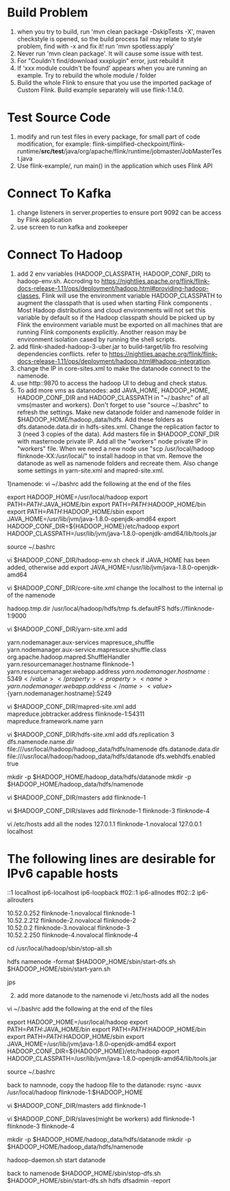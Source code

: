 # Build Problem
1. when you try to build, run 'mvn clean package -DskipTests -X', maven checkstyle is opened, so the build process fail may relate to style problem, find with -x and fix it! run 'mvn spotless:apply'
2. Never run 'mvn clean package'. It will cause some issue with test. 
3. For "Couldn't find/download xxxplugin" error, just rebuild it
4. If 'xxx module couldn't be found' appears when you are running an example. Try to rebuild the whole module / folder 
5. Build the whole Flink to ensure that you use the imported package of Custom Flink. Build example separately will use flink-1.14.0.

# Test Source Code
1. modify and run test files in every package, for small part of code modification, for example: flink-simplified-checkpoint/flink-runtime/**src/test**/java/org/apache/flink/runtime/jobmaster/JobMasterTest.java
2. Use flink-example/, run main() in the application which uses Flink API 

# Connect To Kafka
1. change listeners in server.properties to ensure port 9092 can be access by Flink application
2. use screen to run kafka and zookeeper

# Connect To Hadoop
1. add 2 env variables (HADOOP_CLASSPATH, HADOOP_CONF_DIR) to hadoop-env.sh. Accroding to https://nightlies.apache.org/flink/flink-docs-release-1.11/ops/deployment/hadoop.html#providing-hadoop-classes,
   Flink will use the environment variable HADOOP_CLASSPATH to augment the classpath that is used when starting Flink components . Most Hadoop distributions and cloud environments will not set this 
   variable by default so if the Hadoop classpath should be picked up by Flink the environment variable must be exported on all machines that are running Flink components explicitly.
   Another reason may be environment isolation cased by running the shell scripts.
2. add flink-shaded-hadoop-3-uber.jar to build-target/lib fro resolving dependencies conflicts. refer to
   https://nightlies.apache.org/flink/flink-docs-release-1.11/ops/deployment/hadoop.html#hadoop-integration.
3. change the IP in core-sites.xml to make the datanode connect to the namenode.
4. use http:<ip of the hadoop vm>:9870 to access the hadoop UI to debug and check status.
5. To add more vms as datanodes: add JAVA_HOME, HADOOP_HOME, HADOOP_CONF_DIR and HADOOP_CLASSPATH in "~/.bashrc" of all vms(master and workers).
Don't forget to use "source ~/.bashrc" to refresh the settings. Make new datanode folder and namenode folder in $HADOOP_HOME/hadoop_data/hdfs. Add these folders
as dfs.datanode.data.dir in hdfs-sites.xml. Change the replication factor to 3 (need 3 copies of the data). Add masters file in $HADOOP_CONF_DIR with masternode private IP. Add all the "workers" 
node private IP in "workers" file. When we need a new node use "scp /usr/local/hadoop flinknode-XX:/usr/local/" to install hadoop in that vm. Remove the datanode as well as namenode folders 
and recreate them. Also change some settings in yarn-site.xml and mapred-site.xml. 

1)namenode:
vi ~/.bashrc
add the following at the end of the files

export HADOOP_HOME=/usr/local/hadoop
export PATH=$PATH:$JAVA_HOME/bin
export PATH=$PATH:$HADOOP_HOME/bin
export PATH=$PATH:$HADOOP_HOME/sbin
export JAVA_HOME=/usr/lib/jvm/java-1.8.0-openjdk-amd64
export HADOOP_CONF_DIR=${HADOOP_HOME}/etc/hadoop
export HADOOP_CLASSPATH=/usr/lib/jvm/java-1.8.0-openjdk-amd64/lib/tools.jar

source ~/.bashrc

vi $HADOOP_CONF_DIR/hadoop-env.sh
check if JAVA_HOME has been added, otherwise add 
export JAVA_HOME=/usr/lib/jvm/java-1.8.0-openjdk-amd64

vi $HADOOP_CONF_DIR/core-site.xml
change the localhost to the internal ip of the namenode

<configuration>
        <property>
                <name>hadoop.tmp.dir</name>
                <value>/usr/local/hadoop/hdfs/tmp</value>
        </property>
        <property>
                <name>fs.defaultFS</name>
                <value>hdfs://flinknode-1:9000</value>
        </property>
</configuration>

 vi $HADOOP_CONF_DIR/yarn-site.xml
 add
<configuration>
<property>
<!-- Site specific YARN configuration properties -->
   <name>yarn.nodemanager.aux-services</name>
   <value>mapresuce_shuffle</value>
</property>
<property>
   <name>yarn.nodemanager.aux-service.mapresuce.shuffle.class</name>
   <value>org.apache.hadoop.mapred.ShuffleHandler</value>
</property>
<property>
   <name>yarn.resourcemanager.hostname</name>
   <value>flinknode-1</value>
</property>
<property>
   <name>yarn.resourcemanager.webapp.address</name>
   <value>${yarn.nodemanager.hostname}:5349</value>
</property>
<property>
   <name>yarn.nodemanager.webapp.address</name>
   <value>${yarn.nodemanager.hostname}:5249</value>
</property>
</configuration>

 vi $HADOOP_CONF_DIR/mapred-site.xml
 add
<configuration>
   <property>
      <name>mapreduce.jobtracker.address</name>
      <value>flinknode-1:54311</value>
</property>
<property>
      <name>mapreduce.framework.name</name>
      <value>yarn</value>
</property>
</configuration>

 vi $HADOOP_CONF_DIR/hdfs-site.xml
 add
<configuration>
        <property>
                <name>dfs.replication</name>
                <value>3</value>
        </property>
        <property>
                <name>dfs.namenode.name.dir</name>
                <value>file:///usr/local/hadoop/hadoop_data/hdfs/namenode</value>
        </property>
        <property>
                <name>dfs.datanode.data.dir</name>
                <value>file:///usr/local/hadoop/hadoop_data/hdfs/datanode</value>
        </property>
        <property>
                <name>dfs.webhdfs.enabled</name>
                <value>true</value>
        </property>
</configuration>

mkdir -p $HADOOP_HOME/hadoop_data/hdfs/datanode
mkdir -p $HADOOP_HOME/hadoop_data/hdfs/namenode

vi $HADOOP_CONF_DIR/masters
add 
flinknode-1

vi $HADOOP_CONF_DIR/slaves
add
flinknode-1
flinknode-3
flinknode-4

vi /etc/hosts
add all the nodes
127.0.1.1 flinknode-1.novalocal
127.0.0.1 localhost

# The following lines are desirable for IPv6 capable hosts
::1 localhost ip6-localhost ip6-loopback
ff02::1 ip6-allnodes
ff02::2 ip6-allrouters

10.52.0.252 flinknode-1.novalocal flinknode-1                                       
10.52.2.212 flinknode-2.novalocal flinknode-2                                       
10.52.0.2 flinknode-3.novalocal flinknode-3                                         
10.52.2.250 flinknode-4.novalocal flinknode-4  

cd /usr/local/hadoop/sbin/stop-all.sh

hdfs namenode -format
$HADOOP_HOME/sbin/start-dfs.sh
$HADOOP_HOME/sbin/start-yarn.sh

jps

2. add more datanode to the namenode
vi /etc/hosts
add all the nodes

vi ~/.bashrc
add the following at the end of the files

export HADOOP_HOME=/usr/local/hadoop
export PATH=$PATH:$JAVA_HOME/bin
export PATH=$PATH:$HADOOP_HOME/bin
export PATH=$PATH:$HADOOP_HOME/sbin
export JAVA_HOME=/usr/lib/jvm/java-1.8.0-openjdk-amd64
export HADOOP_CONF_DIR=${HADOOP_HOME}/etc/hadoop
export HADOOP_CLASSPATH=/usr/lib/jvm/java-1.8.0-openjdk-amd64/lib/tools.jar

source ~/.bashrc

back to namnode, copy the hadoop file to the datanode:
rsync -auvx /usr/local/hadoop flinknode-1:$HADOOP_HOME


vi $HADOOP_CONF_DIR/masters
add 
flinknode-1

vi $HADOOP_CONF_DIR/slaves(might be workers)
add
flinknode-1
flinknode-3
flinknode-4

mkdir -p $HADOOP_HOME/hadoop_data/hdfs/datanode
mkdir -p $HADOOP_HOME/hadoop_data/hdfs/namenode

hadoop-daemon.sh start datanode

back to namenode
$HADOOP_HOME/sbin/stop-dfs.sh
$HADOOP_HOME/sbin/start-dfs.sh
hdfs dfsadmin -report

